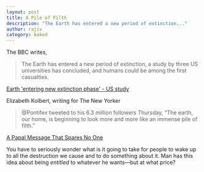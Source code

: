 ```yaml
---
layout: post
title: A Pile of Filth
description: "The Earth has entered a new period of extinction..."
author: rajiv
category: baked
---
```


The BBC writes,  

>The Earth has entered a new period of extinction, a study by three US universities has concluded, and humans could be among the first casualties.

[Earth 'entering new extinction phase' - US study](http://www.bbc.co.uk/news/science-environment-33209548)

Elizabeth Kolbert, writing for The New Yorker

>@Pontifex tweeted to his 6.3 million followers Thursday, “The earth, our home, is beginning to look more and more like an immense pile of filth.”

[A Papal Message That Spares No One](http://www.newyorker.com/news/daily-comment/a-papal-message-that-spares-no-one-climate-change-encyclical)

 You have to seriously wonder what is it going to take for people to wake up to all the destruction we cause and to do something about it. Man has this idea about being _entitled_ to whatever he wants—but at what price? 